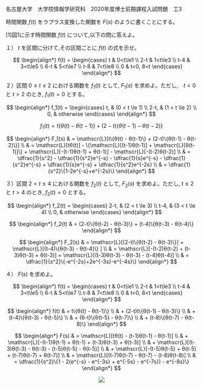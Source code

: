 名古屋大学　大学院情報学研究科　2020年度博士前期課程入試問題　工3

時間関数 $f(t)$ をラプラス変換した関数を $F(s)$ のように書くことにする。

\[1]図1に示す時間関数 $f(t)$ について,以下の問に答えよ。

１） $t$ を区間に分けて,その区間ごとに $f(t)$ の式を示せ。

$$
    \begin{align*}
        f(t) = \begin{cases} t & 0<t\le1 \\ 2-t & 1<t\le3 \\ t-4 & 3<t\le5 \\ 6-t & 5<t\le7 \\ t-8 & 7<t\le8 \\ 0 & t<0, 8<t \end{cases}
    \end{align*}
$$

２）区間 $0 \le t \le 2$ における関数を $f_1(t)$ として, $F_1(s)$ を求めよ。ただし,　$t < 0$ と $t > 2$ のとき, $f_1(t)=0$ とする。

$$
    \begin{align*}
        f_1(t) = \begin{cases} t, & (0 < t \le 1) \\ 2-t, & (1 < t \le 2) \\ 0, & otherwise \end{cases}
    \end{align*}
$$

$$
    f_1(t) = t\{θ(t) - θ(t-1)\} + (2-t)\{θ(t-1) - θ(t-2)\}
$$

$$
    \begin{align*}
        F_1(s) & = \mathscr{L}[t\{θ(t) - θ(t-1)\} + (2-t)\{θ(t-1) - θ(t-2)\}] \\ & = \mathscr{L}[tθ(t)] - \{\mathscr{L}[(t-1)θ(t-1)] + \mathscr{L}[θ(t-1)]\} + \mathscr{L}[-(t-1)θ(t-1) + θ(t-1)] - \mathscr{L}[-(t-2)θ(t-2)] \\ & = \dfrac{1}{s^2} - \dfrac{1}{s^2}e^{-s} - \dfrac{1}{s}e^{-s} - \dfrac{1}{s^2}e^{-s} + \dfrac{1}{s}e^{-s} + \dfrac{1}{s^2}e^{-2s} \\ & = \dfrac{1}{s^2}\{1-2e^{-s}+e^{-2s}\}
    \end{align*}
$$

３）区間 $2 < t \le 4$ における関数を $f_2(t)$ として, $F_2(s)$ を求めよ。ただし, $t \le 2$ と $t > 4$ のとき, $f_2(t)=0$ とする。

$$
    \begin{align*}
        f_2(t) = \begin{cases} 2-t, & (2 < t \le 3) \\ t-4, & (3 < t \le 4) \\ 0, & otherwise \end{cases}
    \end{align*}
$$

$$
    \begin{align*}
        f_2(t) & = (2-t)\{θ(t-2) - θ(t-3)\} + (t-4)\{θ(t-3) - θ(t-4)\} 
    \end{align*}
$$

$$
    \begin{align*}
        F_2(s) & = \mathscr{L}[(2-t)\{θ(t-2) - θ(t-3)\}] + \mathscr{L}[(t-4)\{θ(t-3) - θ(t-4)\} ] \\ & = \mathscr{L}[-(t-2)θ(t-2) + (t-3)θ(t-3) + θ(t-3)] + \mathscr{L}[(t-3)θ(t-3) - θ(t-3) - (t-4)θ(t-4)] \\ & = \dfrac{1}{s^2}\{-e^{-2s}+2e^{-3s}-e^{-4s}\}
    \end{align*}
$$

４） $F(s)$ を求めよ。

$$
    \begin{align*}
        f(t) = \begin{cases} t & 0<t\le1 \\ 2-t & 1<t\le3 \\ t-4 & 3<t\le5 \\ 6-t & 5<t\le7 \\ t-8 & 7<t\le8 \\ 0 & t<0, 8<t \end{cases}
    \end{align*}
$$


$$
    \begin{align*}
        f(t) & = t\{θ(t) - θ(t-1)\} \\ & +  (2-t)t\{θ(t-1) - θ(t-3)\}  \\ & +  (t-4)\{θ(t-3) - θ(t-5)\} \\ & + (6-t)\{θ(t-5) - θ(t-7)\} \\ & + (t-8)\{θ(t-7) - θ(t-8)\}
    \end{align*}
$$

$$
    \begin{align*}
        F(s) & = \mathscr{L}[tθ(t) - (t-1)θ(t-1) - θ(t-1)] \\
             & + \mathscr{L}[-(t-1)θ(t-1) + θ(t-1) + (t-3)θ(t-3) + θ(t-3)] \\
             & + \mathscr{L}[(t-3)θ(t-3) - θ(t-3) - (t-5)θ(t-5) - θ(t-5)] \\
             & + \mathscr{L}[-(t-5)θ(t-5) + θ(t-5) + (t-7)θ(t-7) + θ(t-7)] \\
             & + \mathscr{L}[(t-7)θ(t-7) - θ(t-7) - (t-8)θ(t-8)] \\
             & = \dfrac{1}{s^2}\{1 - 2(e^{-s} - e^{-3s} + e^{-5s} - e^{-7s}) - e^{-8s}\}
    \end{align*}
$$

<p align="center">
    <img src="https://gcdnb.pbrd.co/images/yz2PHJ8PDGRP.png?o=1"/>
</p>
